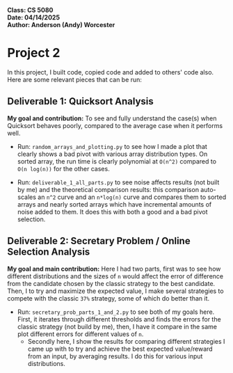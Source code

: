 **Class: CS 5080**<br>
**Date: 04/14/2025**<br>
**Author: Anderson (Andy) Worcester**<br>

# Project 2

In this project, I built code, copied code and added to others' code also.
Here are some relevant pieces that can be run:

## Deliverable 1: Quicksort Analysis

**My goal and contribution:** To see and fully understand the case(s) when Quicksort behaves poorly, compared to the
  average case when it performs well.

- Run: `random_arrays_and_plotting.py` to see how I made a plot that clearly shows a bad pivot with various array
  distribution types. On sorted array, the run time is clearly polynomial at `O(n^2)` compared to `O(n log(n))` for the
  other cases.

- Run: `deliverable_1_all_parts.py` to see noise affects results (not built by me) and the theoretical comparison results:
  this comparison auto-scales an `n^2` curve and an `n*log(n)` curve and compares them to sorted arrays and nearly sorted
  arrays which have incremental amounts of noise added to them. It does this with both a good and a bad pivot selection.

## Deliverable 2: Secretary Problem / Online Selection Analysis

**My goal and main contribution:** Here I had two parts, first was to see how different distributions and the sizes of `n`
  would affect the error of difference from the candidate chosen by the classic strategy to the best candidate. Then, I
  to try and maximize the expected value, I make several strategies to compete with the classic `37%` strategy, some of 
  which do better than it.

- Run: `secretary_prob_parts_1_and_2.py` to see both of my goals here. First, it iterates through different thresholds
  and finds the errors for the classic strategy (not build by me), then, I have it compare in the same plot different
  errors for different values of `n`.
  - Secondly here, I show the results for comparing different strategies I came up with to try and achieve the best
    expected value/reward from an input, by averaging results. I do this for various input distributions.